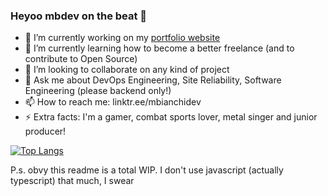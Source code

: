 ### Heyoo mbdev on the beat 👋


- 🔭 I’m currently working on my [portfolio website](https://github.com/mbianchidev/site)
- 🌱 I’m currently learning how to become a better freelance (and to contribute to Open Source)
- 👯 I’m looking to collaborate on any kind of project
- 💬 Ask me about DevOps Engineering, Site Reliability, Software Engineering (please backend only!)
- 📫 How to reach me: linktr.ee/mbianchidev
- ⚡ Extra facts: I'm a gamer, combat sports lover, metal singer and junior producer!

[![Top Langs](https://github-readme-stats.vercel.app/api/top-langs/?username=mbianchidev)](https://github.com/anuraghazra/github-readme-stats)

P.s. obvy this readme is a total WIP. I don't use javascript (actually typescript) that much, I swear
